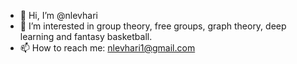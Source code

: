- 👋 Hi, I’m @nlevhari
- 👀 I’m interested in group theory, free groups, graph theory, deep learning and fantasy basketball.
- 📫 How to reach me: nlevhari1@gmail.com

<!---
nlevhari/nlevhari is a ✨ special ✨ repository because its `README.md` (this file) appears on your GitHub profile.
You can click the Preview link to take a look at your changes.
--->
